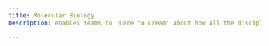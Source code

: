 ```yaml
---
title: Molecular Biology
Description: enables teams to 'Dare to Dream' about how all the disciplines can resonate and shape the solution

---
```

